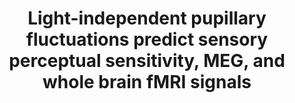 ---
title: "Light-independent pupillary fluctuations predict sensory perceptual sensitivity, MEG, and whole brain fMRI signals"
project_id: consciousness
conf_date: 2024-07-01
conference_id: "ASSC_2024"
presenters:
   - tori_gobo
summary: ""
file: /assets/presentations/ASSC_Presentation_Gobo.pdf
filename: ASSC_Presentation_Gobo.pdf
layout: presentation
---